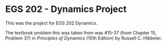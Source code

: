 # EGS 202 - Dynamics Project

This was the project for EGS 202 Dynamics.

The textbook problem this was taken from was #15-37 (from Chapter 15, Problem 37) in _Principles of Dynamics_ (10th Edition) by Russell C. Hibbeler.
